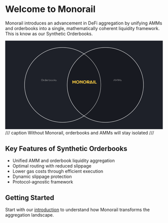 # Welcome to Monorail

Monorail introduces an advancement in DeFi aggregation by unifying AMMs and orderbooks into a single, mathematically coherent liquidity framework. This is know as our Synthetic Orderbooks.

![Monorail venn diagram](assets/amm-ob-venn.png)
/// caption
Without Monorail, orderbooks and AMMs will stay isolated
///

## Key Features of Synthetic Orderbooks

- Unified AMM and orderbook liquidity aggregation
- Optimal routing with reduced slippage
- Lower gas costs through efficient execution
- Dynamic slippage protection
- Protocol-agnostic framework

## Getting Started

Start with our [introduction](introduction.md) to understand how Monorail transforms the aggregation landscape.

